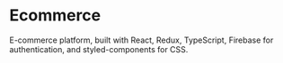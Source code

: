 # Ecommerce 

E-commerce platform, built with React, Redux, TypeScript, Firebase for authentication, and styled-components for CSS.

